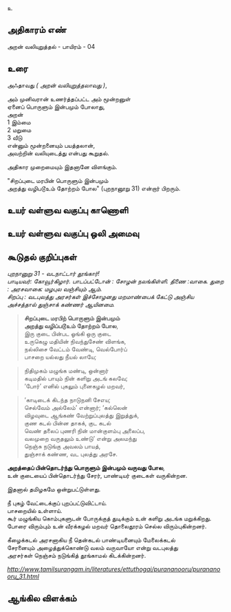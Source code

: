 உ


## அதிகாரம் எண்

அறன் வலியுறுத்தல் - பாயிரம் - 04


## உரை

அஃதாவது _( அறன் வலியுறுத்தலாவது )_, 

அம் முனிவரான் உணர்த்தப்பட்ட அம் மூன்றனுள்  
ஏனைப் பொருளும் இன்பமும் போலாது,  
அறன்  
    1 இம்மை  
    2 மறுமை  
    3 வீடு  
என்னும் மூன்றனையும் பயத்தலான்,  
அவற்றின் வலியுடைத்து என்பது கூறுதல்.  

அதிகார முறைமையும் இதனானே விளங்கும்.  

"சிறப்புடை மரபின் பொருளும் இன்பமும்  
அறத்து வழிபடூஉம் தோற்றம் போல" (புறநானூறு 31) என்றார் பிறரும்.  

## உயர் வள்ளுவ வகுப்பு காணொளி


## உயர் வள்ளுவ வகுப்பு ஒலி அமைவு 


## கூடுதல் குறிப்புகள்

_புறநானுறு 31 - வடநாட்டார் தூங்கார்!  
பாடியவர்: கோவூர்கிழார். பாடப்பட்டோன் : சோழன் நலங்கிள்ளி. திணை :வாகை. துறை : அரசவாகை: மழபுல வஞ்சியும் ஆம்.  
சிறப்பு : வடபுலத்து அரசர்கள் இச்சோழனது மறமாண்பைக் கேட்டு அஞ்சிய அச்சத்தால் துஞ்சாக் கண்ணர் ஆயினமை._

>**சிறப்புடை மரபிற் பொருளும் இன்பமும்  
>அறத்து வழிப்படூஉம் தோற்றம் போல**,  
>இரு குடை பின்பட ஓங்கி ஒரு குடை  
>உருகெழு மதியின் நிவந்துசேண் விளங்க,  
>நல்லிசை வேட்டம் வேண்டி, வெல்போர்ப்  
>பாசறை யல்லது நீயல் லாயே;  

>நிதிமுகம் மழுங்க மண்டி, ஒன்னார்  
>கடிமதில் பாயும் நின் களிறு அடங் கலவே;  
>‘போர்’ எனில் புகலும் புனைகழல் மறவர்,  

>‘காடிடைக் கிடந்த நாடுநனி சேஎய;  
>செல்வேம் அல்லேம்’ என்னார்; ‘கல்லென்  
>விழவுடை ஆங்கண் வேற்றுப்புலத்து இறுத்துக்,  
>குண கடல் பின்ன தாகக், குட கடல்  
>வெண் தலைப் புணரி நின் மான்குளம்பு அலைப்ப,  
>வலமுறை வருதலும் உண்டு’ என்று அலமந்து  
>நெஞ்சு நடுங்கு அவலம் பாயத்,  
>துஞ்சாக் கண்ண, வட புலத்து அரசே.

**அறத்தைப் பின்தொடர்ந்து பொருளும் இன்பமும் வருவது போல**,  
உன் குடையைப் பின்தொடர்ந்து சேரர், பாண்டியர் குடைகள் வருகின்றன.  

இதனால் தமிழகமே ஒன்றுபட்டுள்ளது.  

நீ புகழ் வேட்டைக்குப் புறப்பட்டுவிட்டாய்.  
பாசறையில் உள்ளாய்.  
கூர் மழுங்கிய கொம்புகளுடன் போருக்குத் துடிக்கும் உன் களிறு அடங்க மறுக்கிறது.  
போரை விரும்பும் உன் வீரக்கழல் மறவர் தொலைதூரம் செல்ல விரும்புகின்றனர்.  

கீழைக்கடல் அரசனாகிய நீ தென்கடல் பாண்டியனையும் மேலைக்கடல்  
சேரனையும் அழைத்துக்கொண்டு வலம் வருவாயோ என்று வடபுலத்து  
அரசர்கள் நெஞ்சம் நடுங்கித் தூங்காமல் கிடக்கின்றனர்.  

_http://www.tamilsurangam.in/literatures/ettuthogai/purananooru/purananooru_31.html_


## ஆங்கில விளக்கம்

